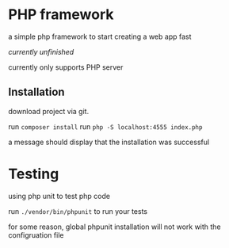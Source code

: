 # PHP framework

a simple php framework to start creating a web app fast

*currently unfinished*

currently only supports PHP server

## Installation

download project via git.

run ```composer install```
run ```php -S localhost:4555 index.php```

a message should display that the installation was successful

# Testing

using php unit to test php code

run ```./vendor/bin/phpunit``` to run your tests

for some reason, global phpunit installation will not work with the configruation file
